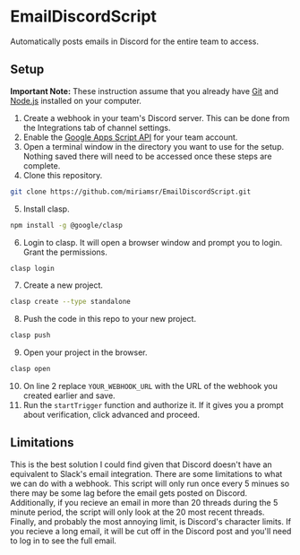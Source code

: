 # EmailDiscordScript

Automatically posts emails in Discord for the entire team to access.

## Setup

**Important Note:** These instruction assume that you already have [Git](https://git-scm.com) and [Node.js](https://nodejs.org/en) installed on your computer.

1. Create a webhook in your team's Discord server. This can be done from the Integrations tab of channel settings.
2. Enable the [Google Apps Script API](https://script.google.com/home/usersettings) for your team account.
3. Open a terminal window in the directory you want to use for the setup. Nothing saved there will need to be accessed once these steps are complete.
4. Clone this repository.
```bash
git clone https://github.com/miriamsr/EmailDiscordScript.git
```
5. Install clasp.
```bash
npm install -g @google/clasp
```
6. Login to clasp. It will open a browser window and prompt you to login. Grant the permissions.
```bash
clasp login
```
7. Create a new project.
```bash
clasp create --type standalone
```
8. Push the code in this repo to your new project.
```bash
clasp push
```
9. Open your project in the browser.
```bash
clasp open
```
10. On line 2 replace `YOUR_WEBHOOK_URL` with the URL of the webhook you created earlier and save.
11. Run the `startTrigger` function and authorize it. If it gives you a prompt about verification, click advanced and proceed.

## Limitations

This is the best solution I could find given that Discord doesn't have an equivalent to Slack's email integration. There are some limitations to what we can do with a
webhook. This script will only run once every 5 minues so there may be some lag before the email gets posted on Discord. Additionally, if you recieve an email in more
than 20 threads during the 5 minute period, the script will only look at the 20 most recent threads. Finally, and probably the most annoying limit, is Discord's
character limits. If you recieve a long email, it will be cut off in the Discord post and you'll need to log in to see the full email.
